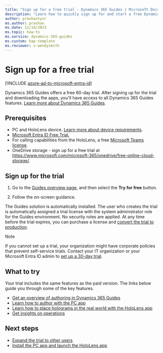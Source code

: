 ```yaml
---
title: "Sign up for a free trial - Dynamics 365 Guides | Microsoft Docs"
description: "Learn how to quickly sign up for and start a free Dynamics 365 Guides trial. Explore the app with tours and videos, and find additional learning resources."
author: prashantyvr
ms.author: prashan
ms.date: 11/14/2023
ms.topic: how-to
ms.service: dynamics-365-guides
ms.custom: bap-template
ms.reviewer: v-wendysmith
---
```


# Sign up for a free trial

[!INCLUDE [azure-ad-to-microsoft-entra-id](../includes/azure-ad-to-microsoft-entra-id.md)]

Dynamics 365 Guides offers a free 60-day trial. After signing up for the trial and downloading the apps, you'll have access to all Dynamics 365 Guides features. [Learn more about Dynamics 365 Guides](https://dynamics.microsoft.com/mixed-reality/guides/).

## Prerequisites

- PC and HoloLens device. [Learn more about device requirements](requirements.md).
- [Microsoft Entra ID Free Trial.](https://www.microsoft.com/en-us/security/business/microsoft-entra-pricing)
- For calling capabilities from the HoloLens, a free [Microsoft Teams license](https://products.office.com/microsoft-teams/free).
- OneDrive storage - sign up for a free trial at https://www.microsoft.com/microsoft-365/onedrive/free-online-cloud-storage/.

## Sign up for the trial

1. Go to the [Guides overview page](https://aka.ms/TryGuides), and then select the **Try for free** button.

1. Follow the on-screen guidance.

The Guides solution is automatically installed. The user who creates the trial is automatically assigned a trial license with the system administrator role for the Guides environment. No security roles are applied.
At any time before the trial expires, you can purchase a license and [convert the trial to production](convert-trial-to-paid.md).

> [!NOTE]
> If you cannot set up a trial, your organization might have corporate policies that prevent self-service trials. Contact your IT organization or your Microsoft Entra ID admin to [set up a 30-day trial](trial-faq.md#can-i-access-the-previous-30-day-trial).

## What to try

Your trial includes the same features as the paid version. The links below guide you through some of the key features.

- [Get an overview of authoring in Dynamics 365 Guides](authoring-overview.md)
- [Learn how to author with the PC app](pc-app-overview.md)
- [Learn how to place holograms in the real world with the HoloLens app](hololens-app-overview.md)
- [Get insights on operations](analytics-overview.md)

## Next steps

- [Expand the trial to other users](trial-faq.md#how-do-i-add-more-users-to-a-trial)
- [Install the PC app and launch the HoloLens app](install-pc-hololens-apps.md)
